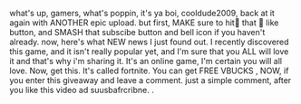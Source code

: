 what's up, gamers, what's poppin, it's ya boi, cooldude2009, back at it again with ANOTHER epic upload. 
but first, MAKE sure to hit👏 that 👏 like button, and SMASH that subscibe button and bell icon if you haven't already.
now, here's what NEW news I just found out.
I recently discovered this game, and it isn't really popular yet, and I'm sure that you ALL will love it and that's why i'm sharing it.
It's an online game, I'm certain you will all love. Now, get this.
It's called fortnite.
You can get FREE VBUCKS , NOW, if you enter this giveaway and leave a comment. 
just a simple comment, after you like this video ad suusbafrcribne. .

